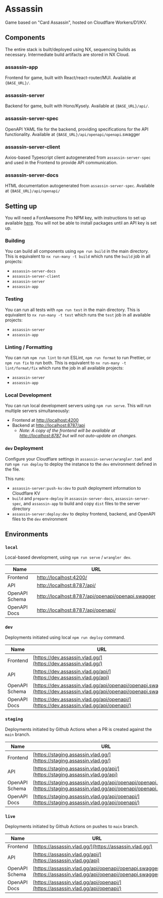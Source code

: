 # Assassin

Game based on "Card Assassin", hosted on Cloudflare Workers/D1/KV.

## Components

The entire stack is built/deployed using NX, sequencing builds as necessary. Intermediate build artifacts are stored in NX Cloud.

### assassin-app

Frontend for game, built with React/react-router/MUI. Available at `{BASE_URL}/`.

### assassin-server

Backend for game, built with Hono/Kysely. Available at `{BASE_URL}/api/`.

### assassin-server-spec

OpenAPI YAML file for the backend, providing specifications for the API functionality. Available at `{BASE_URL}/api/openapi/openapi`.swagger

### assassin-server-client

Axios-based Typescript client autogenerated from `assassin-server-spec` and used in the Frontend to provide API communication.

### assassin-server-docs

HTML documentation autogenerated from `assassin-server-spec`. Available at `{BASE_URL}/api/openapi/`

## Setting up

You will need a FontAwesome Pro NPM key, with instructions to set up available [here](https://fontawesome.com/docs/web/setup/packages). You will not be able to install packages until an API key is set up.

### Building

You can build all components using `npm run build` in the main directory. This is equivalent to `nx run-many -t build` which runs the `build` job in all projects:

- `assassin-server-docs`
- `assassin-server-client`
- `assassin-server`
- `assassin-app`

### Testing

You can run all tests with `npm run test` in the main directory. This is equivalent to `nx run-many -t test` which runs the `test` job in all available projects:

- `assassin-server`
- `assassin-app`

### Linting / Formatting

You can run `npm run lint` to run ESLint, `npm run format` to run Prettier, or `npm run fix` to run both. This is equivalent to `nx run-many -t lint/format/fix` which runs the job in all available projects:

- `assassin-server`
- `assassin-app`

### Local Development

You can run local development servers using `npm run serve`. This will run multiple servers simultaneously:

- Frontend at [http://localhost:4200](http://localhost:4200)
- Backend at [http://localhost:8787/api](http://localhost:8787/api)
  - _Note: A copy of the frontend will be available at [http://localhost:8787](http://localhost:8787) but will not auto-update on changes._

### `dev` Deployment

Configure your Cloudflare settings in `assassin-server/wrangler.toml` and run `npm run deploy` to deploy the instance to the `dev` environment defined in the file.

This runs:

- `assassin-server:push-kv:dev` to push deployment information to Cloudflare KV
- `build` and `prepare-deploy` in `assassin-server-docs`, `assassin-server-spec`, and `assassin-app` to build and copy `dist` files to the server directory
- `assassin-server:deploy:dev` to deploy frontend, backend, and OpenAPI files to the `dev` environment

## Environments

### `local`

Local-based development, using `npm run serve` / `wrangler dev`.

| Name           | URL                                                                                                    |
|----------------|--------------------------------------------------------------------------------------------------------|
| Frontend       | [http://localhost:4200/](http://localhost:4200/)                                                       |
| API            | [http://localhost:8787/api/](http://localhost:8787/api)                                                |
| OpenAPI Schema | [http://localhost:8787/api/openapi/openapi.swagger](http://localhost:8787/api/openapi/openapi.swagger) |
| OpenAPI Docs   | [http://localhost:8787/api/openapi/](http://localhost:8787/api/openapi/)                               |

### `dev`

Deployments initiated using local `npm run deploy` command.

| Name           | URL                                                                                                                  |
|----------------|----------------------------------------------------------------------------------------------------------------------|
| Frontend       | [https://dev.assassin.vlad.gg/](https://dev.assassin.vlad.gg/)                                                       |
| API            | [https://dev.assassin.vlad.gg/api/](https://dev.assassin.vlad.gg/api)                                                |
| OpenAPI Schema | [https://dev.assassin.vlad.gg/api/openapi/openapi.swagger](https://dev.assassin.vlad.gg/api/openapi/openapi.swagger) |
| OpenAPI Docs   | [https://dev.assassin.vlad.gg/api/openapi/](https://dev.assassin.vlad.gg/api/openapi/)                               |

### `staging`

Deployments initiated by Github Actions when a PR is created against the `main` branch.

| Name           | URL                                                                                                                          |
|----------------|------------------------------------------------------------------------------------------------------------------------------|
| Frontend       | [https://staging.assassin.vlad.gg/](https://staging.assassin.vlad.gg/)                                                       |
| API            | [https://staging.assassin.vlad.gg/api/](https://staging.assassin.vlad.gg/api)                                                |
| OpenAPI Schema | [https://staging.assassin.vlad.gg/api/openapi/openapi.swagger](https://staging.assassin.vlad.gg/api/openapi/openapi.swagger) |
| OpenAPI Docs   | [https://staging.assassin.vlad.gg/api/openapi/](https://staging.assassin.vlad.gg/api/openapi/)                               |

### `live`

Deployments initiated by Github Actions on pushes to `main` branch.

| Name           | URL                                                                                                          |
|----------------|--------------------------------------------------------------------------------------------------------------|
| Frontend       | [https://assassin.vlad.gg/](https://assassin.vlad.gg/)                                                       |
| API            | [https://assassin.vlad.gg/api/](https://assassin.vlad.gg/api)                                                |
| OpenAPI Schema | [https://assassin.vlad.gg/api/openapi/openapi.swagger](https://assassin.vlad.gg/api/openapi/openapi.swagger) |
| OpenAPI Docs   | [https://assassin.vlad.gg/api/openapi/](https://assassin.vlad.gg/api/openapi/)                               |
